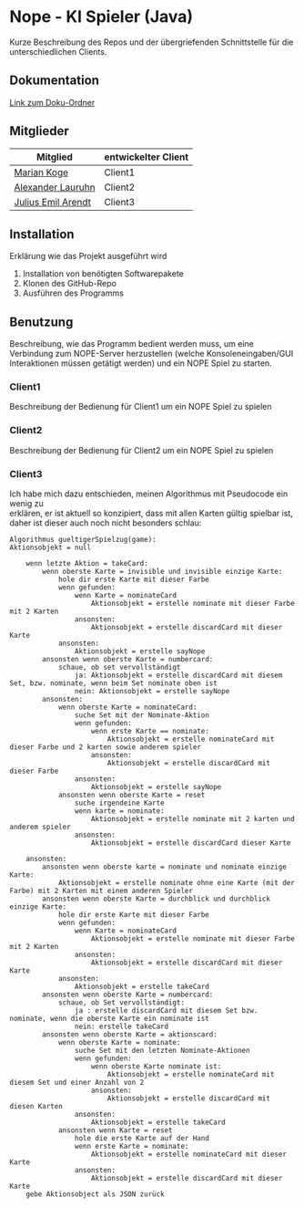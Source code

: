 # Nope - KI Spieler (Java)

Kurze Beschreibung des Repos und der übergriefenden Schnittstelle für die unterschiedlichen Clients.


## Dokumentation
[Link zum Doku-Ordner](https://github.com/Nope-Cardgame/Repo-Template/Doku-Ordner)


## Mitglieder
Mitglied | entwickelter Client |
--- | --- |
[Marian Koge](https://github.com/MarianK99) | Client1
[Alexander Lauruhn](https://github.com/AlexanderLauruhn) | Client2
[Julius Emil Arendt](https://github.com/Aremju) | Client3


## Installation

Erklärung wie das Projekt ausgeführt wird

1. Installation von benötigten Softwarepakete
2. Klonen des GitHub-Repo
3. Ausführen des Programms


## Benutzung
Beschreibung, wie das Programm bedient werden muss, um eine Verbindung zum NOPE-Server herzustellen (welche Konsoleneingaben/GUI Interaktionen müssen getätigt werden) und ein NOPE Spiel zu starten.

### Client1
Beschreibung der Bedienung für Client1 um ein NOPE Spiel zu spielen

### Client2
Beschreibung der Bedienung für Client2 um ein NOPE Spiel zu spielen

### Client3

Ich habe mich dazu entschieden, meinen Algorithmus mit Pseudocode ein wenig zu <br>
erklären,  er ist aktuell so konzipiert, dass mit allen Karten gültig spielbar ist,<br>
daher ist dieser auch noch nicht besonders schlau:


    Algorithmus gueltigerSpielzug(game):
    Aktionsobjekt = null

        wenn letzte Aktion = takeCard:
            wenn oberste Karte = invisible und invisible einzige Karte:
                hole dir erste Karte mit dieser Farbe
                wenn gefunden:
                    wenn Karte = nominateCard
                        Aktionsobjekt = erstelle nominate mit dieser Farbe mit 2 Karten
                    ansonsten: 
                        Aktionsobjekt = erstelle discardCard mit dieser Karte
                ansonsten:
                    Aktionsobjekt = erstelle sayNope
            ansonsten wenn oberste Karte = numbercard:
                schaue, ob set vervollständigt
                    ja: Aktionsobjekt = erstelle discardCard mit diesem Set, bzw. nominate, wenn beim Set nominate oben ist
                    nein: Aktionsobjekt = erstelle sayNope
            ansonsten:
                wenn oberste Karte = nominateCard:
                    suche Set mit der Nominate-Aktion
                    wenn gefunden:
                        wenn erste Karte == nominate:
                            Aktionsobjekt = erstelle nominateCard mit dieser Farbe und 2 karten sowie anderem spieler
                        ansonsten:
                            Aktionsobjekt = erstelle discardCard mit dieser Farbe
                    ansonsten:
                        Aktionsobjekt = erstelle sayNope
                ansonsten wenn oberste Karte = reset
                    suche irgendeine Karte
                    wenn karte = nominate:
                        Aktionsobjekt = erstelle nominate mit 2 karten und anderem spieler
                    ansonsten:
                        Aktionsobjekt = erstelle discardCard dieser Karte

        ansonsten:
            ansonsten wenn oberste karte = nominate und nominate einzige Karte:
                Aktionsobjekt = erstelle nominate ohne eine Karte (mit der Farbe) mit 2 Karten mit einem anderen Spieler
            ansonsten wenn oberste Karte = durchblick und durchblick einzige Karte:
                hole dir erste Karte mit dieser Farbe
                wenn gefunden:
                    wenn Karte = nominateCard
                        Aktionsobjekt = erstelle nominate mit dieser Farbe mit 2 Karten
                    ansonsten: 
                        Aktionsobjekt = erstelle discardCard mit dieser Karte
                ansonsten:
                    Aktionsobjekt = erstelle takeCard
	        ansonsten wenn oberste Karte = numbercard:
	            schaue, ob Set vervollständigt:
	                ja : erstelle discardCard mit diesem Set bzw. nominate, wenn die oberste Karte ein nominate ist
                    nein: erstelle takeCard
	        ansonsten wenn oberste Karte = aktionscard:
                wenn oberste Karte = nominate:
                    suche Set mit den letzten Nominate-Aktionen
                    wenn gefunden:
                        wenn oberste Karte nominate ist:
                            Aktionsobjekt = erstelle nominateCard mit diesem Set und einer Anzahl von 2
                        ansonsten:
                            Aktionsobjekt = erstelle discardCard mit diesen Karten
                    ansonsten:
                        Aktionsobjekt = erstelle takeCard
                ansonsten wenn Karte = reset
                    hole die erste Karte auf der Hand
                    wenn erste Karte = nominate:
                        Aktionsobjekt = erstelle nominateCard mit dieser Karte
                    ansonsten:
                        Aktionsobjekt = erstelle discardCard mit dieser Karte
        gebe Aktionsobject als JSON zurück
